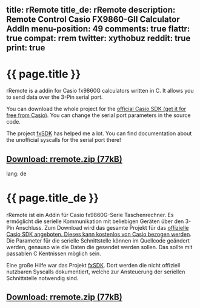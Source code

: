 title: rRemote
title_de: rRemote
description: Remote Control Casio FX9860-GII Calculator AddIn
menu-position: 49
comments: true
flattr: true
compat: rrem
twitter: xythobuz
reddit: true
print: true
---

# {{ page.title }}

rRemote is a addin for Casio fx9860G calculators written in C. It allows you to send data over the 3-Pin serial port.

You can download the whole project for the [official Casio SDK (get it for free from Casio)][1]. You can change the serial port parameters in the source code.

The project [fxSDK][2] has helped me a lot. You can find documentation about the unofficial syscalls for the serial port there!

## [Download: rremote.zip (77kB)][3]

 [1]: http://edu.casio.com/products/sdk/9860sdk.html
 [2]: http://sourceforge.net/apps/trac/fxsdk
 [3]: files/rremote.zip

lang: de

# {{ page.title_de }}

rRemote ist ein Addin für Casio fx9860G-Serie Taschenrechner. Es ermöglicht die serielle Kommunikation mit beliebigen Geräten über den 3-Pin Anschluss.
Zum Download wird das gesamte Projekt für das [offizielle Casio SDK angeboten. Dieses kann kostenlos von Casio bezogen werden][1]. Die Parameter für die serielle Schnittstelle können im Quellcode geändert werden, genauso wie die Daten die gesendet werden sollen. Das sollte mit passablen C Kentnissen möglich sein.

Eine große Hilfe war das Projekt [fxSDK][2]. Dort werden die nicht offiziell nutzbaren Syscalls dokumentiert, welche zur Ansteuerung der seriellen Schnittstelle notwendig sind.

## [Download: rremote.zip (77kB)][3]

 [1]: http://edu.casio.com/products/sdk/9860sdk.html
 [2]: http://sourceforge.net/apps/trac/fxsdk
 [3]: files/rremote.zip